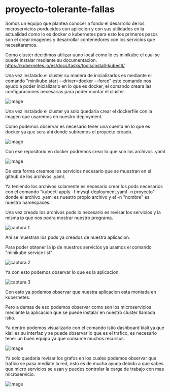 # proyecto-tolerante-fallas

Somos un equipo que plantea conocer a fondo el desarrollo de los microservicios porducidos con apliccion y con sus utilidades en la actualidad como lo es docker o kubernetes
para esto los primeros pasos son el crear imagenes y desarrollar contenedores con los servicios que necesitaremos.

Como cluster decidimos utilizar uuno local como lo es minikube el cual se puede instalar mediante su documentacion. https://kubernetes.io/es/docs/tasks/tools/install-kubectl/

Una vez instalado el cluster su manera de inicializarlos es mediante el comando "minikube start --driver=docker --force" este comando nos ayudo a poder inicializarlo en lo que es docker, el comando creara las configuraciones necesarias para poder montar el cluster.

![image](https://user-images.githubusercontent.com/81650365/145135834-f7543bad-d79e-488d-8103-149257167683.png)

Una vez instalado el cluster ya solo quedaria crear el dockerfile con la imagen que usaremos en nuestro deployment.

Como podemos observar es necesario tener una cuenta en lo que es docker ya que sera ahi donde subiremos el proyecto creado.

![image](https://user-images.githubusercontent.com/81650365/145136695-51f21328-99a0-4cd6-8425-5a5c8f094173.png)

Con ese repositorio en docker podremos crear lo que son los archivos .yaml

![image](https://user-images.githubusercontent.com/81650365/145137659-f774e48a-1b0a-4d9f-9f21-164fbf8ef99b.png)

De esta forma creamos los servicios necesario que se muestran en el github de los archivos .yaml.

Ya teniendo los archivos solamente es necesario crear los pods necesarios con el comando "kubectl apply -f mysql-deployment.yaml -n proyecto" donde el archivo .yaml es nuestro propio archivo y el -n "nombre" es nuestro namespaces.

Una vez creado los archivos pods lo necesario es revisar los servicios y la misma ip que nos podra mostrar nuestro programa.

![captura 1](https://user-images.githubusercontent.com/81650365/145157634-72909b82-3f2a-4cce-8fa7-d48a3995c95f.png)

Ahi se muestran los pods ya creados de nuestra aplicacion.

Para poder obtener la ip de nuestros servicios ya usamos el comando "minikube service list"

![captura 2](https://user-images.githubusercontent.com/81650365/145157656-9d494e49-d2a6-42c8-8d8a-c4eb3f634cc8.png)

Ya con esto podemos observar lo que es la aplicacion.

![captura 3](https://user-images.githubusercontent.com/81650365/145157767-8335665d-a86e-499e-ad22-ec245c348c9d.png)

Con esto ya podemos observar que nuestra aplicacion esta montada en kubernetes. 

Pero a demas de eso podemos observar como son los microservicios mediante la aplicacion que se puede instalar en nuestro cluster llamada istio.

Ya dentro podemos visualizarlo con el comando istio dashboard kiali ya que  kiali es su interfaz y se puede observar lo que es el trafico, es necesario tener un buen equipo ya que consume muchos recursos.

![image](https://user-images.githubusercontent.com/81650365/145272895-5e533aaf-69bb-4420-b573-4a00803ad0d4.png)

Ya solo quedaria revisar los grafos en los cuales podemos observar que trafico se pasa mediate la red, esto es de mucha ayuda debido a que sabes que micro servicios se usan y puedes controlar la carga de trabajo con mas microservicio.

![image](https://user-images.githubusercontent.com/81650365/145273948-afb89a30-a663-4c4f-928d-543de77fc334.png)


